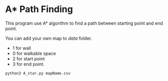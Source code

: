 # A* Path Finding
This program use A* algorithm to find a path between starting point and end point.

You can add your own map to *data* folder.
- 1 for wall
- 0 for walkable space
- 2 for start point
- 3 for end point.
```
python3 A_star.py mapName.csv
```

